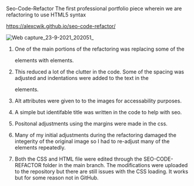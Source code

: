 Seo-Code-Refactor
The first professional portfolio piece wherein we are refactoring to use HTML5 syntax

https://alexcwik.github.io/seo-code-refactor/

![Web capture_23-9-2021_202051_](https://user-images.githubusercontent.com/89872694/134604117-cb424965-f8bb-4beb-8360-41d5707520f8.jpeg)

1. One of the main portions of the refactoring was replacing some of the <div> elements with <class> elements. 

2. This reduced a lot of the clutter in the code. Some of the spacing was adjusted and indentations were added to the text in the <p> elements. 

3. Alt attributes were given to to the images for accessability purposes. 

4. A simple but identifable title was written in the code to help with seo.

5. Positonal adjustments using the margins were made in the css.

6. Many of my initial adjustments during the refactoring damaged the integerity of the original image so I had to re-adjust many of the elements repeatedly. 

7. Both the CSS and HTML file were edited through the SEO-CODE-REFACTOR folder in the main branch. The modifications were uploaded to the repository but there are still 
issues with the CSS loading. It works but for some reason not in GitHub. 
  
  
